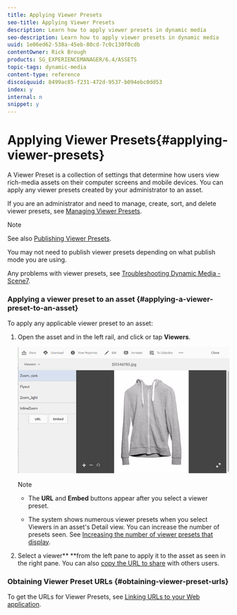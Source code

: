 ```yaml
---
title: Applying Viewer Presets
seo-title: Applying Viewer Presets
description: Learn how to apply viewer presets in dynamic media
seo-description: Learn how to apply viewer presets in dynamic media
uuid: 1e06ed62-538a-45eb-80cd-7c0c130f0cdb
contentOwner: Rick Brough
products: SG_EXPERIENCEMANAGER/6.4/ASSETS
topic-tags: dynamic-media
content-type: reference
discoiquuid: 8499ac85-f231-472d-9537-b094ebc0dd53
index: y
internal: n
snippet: y
---
```


# Applying Viewer Presets{#applying-viewer-presets}

A Viewer Preset is a collection of settings that determine how users view rich-media assets on their computer screens and mobile devices. You can apply any viewer presets created by your administrator to an asset.

If you are an administrator and need to manage, create, sort, and delete viewer presets, see [Managing Viewer Presets](../../assets/using/managing-viewer-presets.md).

>[!NOTE]
>
>See also [Publishing Viewer Presets](../../assets/using/managing-viewer-presets.md#publishingviewerpresets).
>
>You may not need to publish viewer presets depending on what publish mode you are using.
>
>Any problems with viewer presets, see [Troubleshooting Dynamic Media - Scene7](../../assets/using/troubleshoot-dms7.md#viewers).

### Applying a viewer preset to an asset {#applying-a-viewer-preset-to-an-asset}

To apply any applicable viewer preset to an asset:

1. Open the asset and in the left rail, and click or tap **Viewers**.

   ![](assets/chlimage_1-109.png)

   >[!NOTE]
   >
   >
   >    
   >    
   >    * The **URL** and **Embed** buttons appear after you select a viewer preset.
   >    
   >    * The system shows numerous viewer presets when you select Viewers in an asset's Detail view. You can increase the number of presets seen. See [Increasing the number of viewer presets that display](../../assets/using/managing-viewer-presets.md).
   >    
   >

1. Select a viewer** **from the left pane to apply it to the asset as seen in the right pane. You can also [copy the URL to share](../../assets/using/linking-urls-to-yourwebapplication.md) with others users.

### Obtaining Viewer Preset URLs {#obtaining-viewer-preset-urls}

To get the URLs for Viewer Presets, see [Linking URLs to your Web application](../../assets/using/linking-urls-to-yourwebapplication.md).
